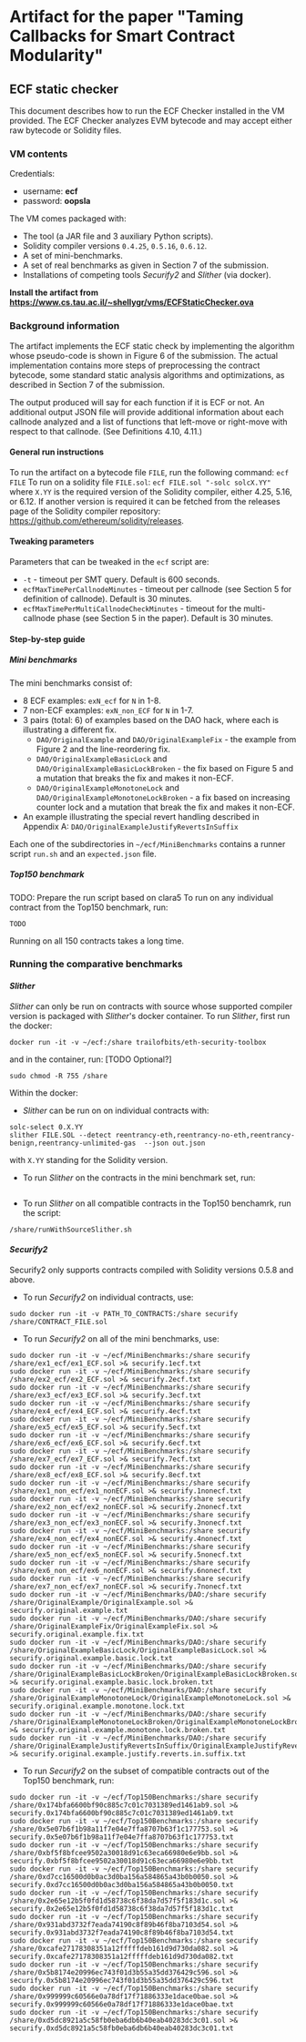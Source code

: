 ﻿# Artifact for the paper "Taming Callbacks for Smart Contract Modularity"

## ECF static checker
This document describes how to run the ECF Checker installed in the VM provided.
The ECF Checker analyzes EVM bytecode and may accept either raw bytecode or Solidity files.

### VM contents

Credentials:
- username: **ecf**
- password: **oopsla**


The VM comes packaged with:

- The tool (a JAR file and 3 auxiliary Python scripts). 
- Solidity compiler versions `0.4.25`, `0.5.16`, `0.6.12`.
- A set of mini-benchmarks.
- A set of real benchmarks as given in Section 7 of the submission.
- Installations of competing tools _Securify2_ and _Slither_ (via docker).


**Install the artifact from https://www.cs.tau.ac.il/~shellygr/vms/ECFStaticChecker.ova**

### Background information
The artifact implements the ECF static check by implementing the algorithm whose pseudo-code is shown in Figure 6 of the submission.
The actual implementation contains more steps of preprocessing the contract bytecode, some standard static analysis algorithms and optimizations, as described in Section 7 of the submission.

The output produced will say for each function if it is ECF or not.
An additional output JSON file will provide additional information about each callnode analyzed and a list of functions that left-move or right-move with respect to that callnode. (See Definitions 4.10, 4.11.)

#### General run instructions
To run the artifact on a bytecode file `FILE`, run the following command:
```ecf FILE```
To run on a solidity file `FILE.sol`:
```ecf FILE.sol "-solc solcX.YY"```
where `X.YY` is the required version of the Solidity compiler, either 4.25, 5.16, or 6.12. 
If another version is required it can be fetched from the releases page of the Solidity compiler repository: https://github.com/ethereum/solidity/releases.

#### Tweaking parameters
Parameters that can be tweaked in the `ecf` script are:  
- `-t` - timeout per SMT query. Default is 600 seconds.
- `ecfMaxTimePerCallnodeMinutes` - timeout per callnode (see Section 5 for definition of callnode). Default is 30 minutes.
- `ecfMaxTimePerMultiCallnodeCheckMinutes` - timeout for the multi-callnode phase (see Section 5 in the paper). Default is 30 minutes.



#### Step-by-step guide

##### Mini benchmarks
The mini benchmarks consist of:
- 8 ECF examples: `exN_ecf` for `N` in 1-8.
- 7 non-ECF examples: `exN_non_ECF` for `N` in 1-7.
- 3 pairs (total: 6) of examples based on the DAO hack, where each is illustrating a different fix.
  - `DAO/OriginalExample` and `DAO/OriginalExampleFix` - the example from Figure 2 and the line-reordering fix.
  - `DAO/OriginalExampleBasicLock` and `DAO/OriginalExampleBasicLockBroken` - the fix based on Figure 5 and a mutation that breaks the fix and makes it non-ECF.
  - `DAO/OriginalExampleMonotoneLock` and `DAO/OriginalExampleMonotoneLockBroken` - a fix based on increasing counter lock and a mutation that break the fix and makes it non-ECF. 
- An example illustrating the special revert handling described in Appendix A: `DAO/OriginalExampleJustifyRevertsInSuffix`

Each one of the subdirectories in `~/ecf/MiniBenchmarks` contains a runner script `run.sh` and an `expected.json` file.

##### Top150 benchmark
TODO: Prepare the run script based on clara5
To run on any individual contract from the Top150 benchmark, run:
```
TODO
```
Running on all 150 contracts takes a long time.


### Running the comparative benchmarks

#### _Slither_
_Slither_ can only be run on contracts with source whose supported compiler version is packaged with _Slither_'s docker container.
To run _Slither_, first run the docker:  
```
docker run -it -v ~/ecf:/share trailofbits/eth-security-toolbox
```
and in the container, run:  [TODO Optional?]
```
sudo chmod -R 755 /share
```

Within the docker:
- _Slither_ can be run on on individual contracts with:
```
solc-select 0.X.YY
slither FILE.SOL --detect reentrancy-eth,reentrancy-no-eth,reentrancy-benign,reentrancy-unlimited-gas  --json out.json
```
with `X.YY` standing for the Solidity version.

- To run _Slither_ on the contracts in the mini benchmark set, run:
```
```

- To run _Slither_ on all compatible contracts in the Top150 benchamrk, run the script:
```
/share/runWithSourceSlither.sh
```



#### _Securify2_
Securify2 only supports contracts compiled with Solidity versions 0.5.8 and above.
- To run _Securify2_ on individual contracts, use:  
```
sudo docker run -it -v PATH_TO_CONTRACTS:/share securify /share/CONTRACT_FILE.sol
```

- To run _Securify2_ on all of the mini benchmarks, use:  
```
sudo docker run -it -v ~/ecf/MiniBenchmarks:/share securify /share/ex1_ecf/ex1_ECF.sol >& securify.1ecf.txt
sudo docker run -it -v ~/ecf/MiniBenchmarks:/share securify /share/ex2_ecf/ex2_ECF.sol >& securify.2ecf.txt
sudo docker run -it -v ~/ecf/MiniBenchmarks:/share securify /share/ex3_ecf/ex3_ECF.sol >& securify.3ecf.txt
sudo docker run -it -v ~/ecf/MiniBenchmarks:/share securify /share/ex4_ecf/ex4_ECF.sol >& securify.4ecf.txt
sudo docker run -it -v ~/ecf/MiniBenchmarks:/share securify /share/ex5_ecf/ex5_ECF.sol >& securify.5ecf.txt
sudo docker run -it -v ~/ecf/MiniBenchmarks:/share securify /share/ex6_ecf/ex6_ECF.sol >& securify.6ecf.txt
sudo docker run -it -v ~/ecf/MiniBenchmarks:/share securify /share/ex7_ecf/ex7_ECF.sol >& securify.7ecf.txt
sudo docker run -it -v ~/ecf/MiniBenchmarks:/share securify /share/ex8_ecf/ex8_ECF.sol >& securify.8ecf.txt
sudo docker run -it -v ~/ecf/MiniBenchmarks:/share securify /share/ex1_non_ecf/ex1_nonECF.sol >& securify.1nonecf.txt
sudo docker run -it -v ~/ecf/MiniBenchmarks:/share securify /share/ex2_non_ecf/ex2_nonECF.sol >& securify.2nonecf.txt
sudo docker run -it -v ~/ecf/MiniBenchmarks:/share securify /share/ex3_non_ecf/ex3_nonECF.sol >& securify.3nonecf.txt
sudo docker run -it -v ~/ecf/MiniBenchmarks:/share securify /share/ex4_non_ecf/ex4_nonECF.sol >& securify.4nonecf.txt
sudo docker run -it -v ~/ecf/MiniBenchmarks:/share securify /share/ex5_non_ecf/ex5_nonECF.sol >& securify.5nonecf.txt
sudo docker run -it -v ~/ecf/MiniBenchmarks:/share securify /share/ex6_non_ecf/ex6_nonECF.sol >& securify.6nonecf.txt
sudo docker run -it -v ~/ecf/MiniBenchmarks:/share securify /share/ex7_non_ecf/ex7_nonECF.sol >& securify.7nonecf.txt
sudo docker run -it -v ~/ecf/MiniBenchmarks/DAO:/share securify /share/OriginalExample/OriginalExample.sol >& securify.original.example.txt
sudo docker run -it -v ~/ecf/MiniBenchmarks/DAO:/share securify /share/OriginalExampleFix/OriginalExampleFix.sol >& securify.original.example.fix.txt
sudo docker run -it -v ~/ecf/MiniBenchmarks/DAO:/share securify /share/OriginalExampleBasicLock/OriginalExampleBasicLock.sol >& securify.original.example.basic.lock.txt
sudo docker run -it -v ~/ecf/MiniBenchmarks/DAO:/share securify /share/OriginalExampleBasicLockBroken/OriginalExampleBasicLockBroken.sol >& securify.original.example.basic.lock.broken.txt
sudo docker run -it -v ~/ecf/MiniBenchmarks/DAO:/share securify /share/OriginalExampleMonotoneLock/OriginalExampleMonotoneLock.sol >& securify.original.example.monotone.lock.txt
sudo docker run -it -v ~/ecf/MiniBenchmarks/DAO:/share securify /share/OriginalExampleMonotoneLockBroken/OriginalExampleMonotoneLockBroken.sol >& securify.original.example.monotone.lock.broken.txt
sudo docker run -it -v ~/ecf/MiniBenchmarks/DAO:/share securify /share/OriginalExampleJustifyRevertsInSuffix/OriginalExampleJustifyRevertsInSuffix.sol >& securify.original.example.justify.reverts.in.suffix.txt
```

- To run _Securify2_ on the subset of compatible contracts out of the Top150 benchmark, run:
```
sudo docker run -it -v ~/ecf/Top150Benchmarks:/share securify /share/0x174bfa6600bf90c885c7c01c7031389ed1461ab9.sol >& securify.0x174bfa6600bf90c885c7c01c7031389ed1461ab9.txt 
sudo docker run -it -v ~/ecf/Top150Benchmarks:/share securify /share/0x5e07b6f1b98a11f7e04e7ffa8707b63f1c177753.sol >& securify.0x5e07b6f1b98a11f7e04e7ffa8707b63f1c177753.txt 
sudo docker run -it -v ~/ecf/Top150Benchmarks:/share securify /share/0xbf5f8bfcee9502a30018d91c63eca66980e6e9bb.sol >& securify.0xbf5f8bfcee9502a30018d91c63eca66980e6e9bb.txt  
sudo docker run -it -v ~/ecf/Top150Benchmarks:/share securify /share/0xd7cc16500d0b0ac3d0ba156a584865a43b0b0050.sol >& securify.0xd7cc16500d0b0ac3d0ba156a584865a43b0b0050.txt
sudo docker run -it -v ~/ecf/Top150Benchmarks:/share securify /share/0x2e65e12b5f0fd1d58738c6f38da7d57f5f183d1c.sol >& securify.0x2e65e12b5f0fd1d58738c6f38da7d57f5f183d1c.txt  
sudo docker run -it -v ~/ecf/Top150Benchmarks:/share securify /share/0x931abd3732f7eada74190c8f89b46f8ba7103d54.sol >& securify.0x931abd3732f7eada74190c8f89b46f8ba7103d54.txt  
sudo docker run -it -v ~/ecf/Top150Benchmarks:/share securify /share/0xcafe27178308351a12fffffdeb161d9d730da082.sol >& securify.0xcafe27178308351a12fffffdeb161d9d730da082.txt
sudo docker run -it -v ~/ecf/Top150Benchmarks:/share securify /share/0x5b8174e20996ec743f01d3b55a35dd376429c596.sol >& securify.0x5b8174e20996ec743f01d3b55a35dd376429c596.txt  
sudo docker run -it -v ~/ecf/Top150Benchmarks:/share securify /share/0x999999c60566e0a78df17f71886333e1dace0bae.sol >& securify.0x999999c60566e0a78df17f71886333e1dace0bae.txt 
sudo docker run -it -v ~/ecf/Top150Benchmarks:/share securify /share/0xd5dc8921a5c58fb0eba6db6b40eab40283dc3c01.sol >& securify.0xd5dc8921a5c58fb0eba6db6b40eab40283dc3c01.txt
```